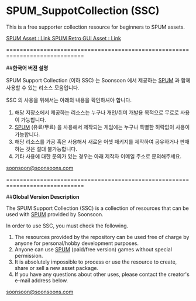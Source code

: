 # SPUM_SuppotCollection (SSC)
This is a free supporter collection resource for beginners to SPUM assets.

[SPUM Asset : Link ](https://assetstore.unity.com/packages/2d/characters/2d-pixel-unit-maker-spum-188715)
[SPUM Retro GUI Asset : Link ](https://assetstore.unity.com/packages/2d/spum-retro-gui-pack-238243)

=============================================================================

##**한국어 버젼 설명**

SPUM Support Collection (이하 SSC) 는 Soonsoon 에서 제공하는 [SPUM](https://assetstore.unity.com/packages/2d/characters/2d-pixel-unit-maker-spum-188715#asset_quality) 과 함께 사용할 수 있는 리소스 모음입니다.

SSC 의 사용을 위해서는 아래의 내용을 확인하셔야 합니다.
1. 해당 저장소에서 제공하는 리소스는 누구나 개인/취미 개발용 목적으로 무료로 사용이 가능합니다.
2.  [SPUM](https://assetstore.unity.com/packages/2d/characters/2d-pixel-unit-maker-spum-188715#asset_quality)  (유료/무료) 을 사용해서 제작되는 게임에는 누구나 특별한 허락없이 사용이 가능합니다.
3. 해당 리소스를 가공 혹은 사용해서 새로운 어셋 패키지를 제작하여 공유하거나 판매하는 것은 절대 불가능합니다.
4. 기타 사용에 대한 문의가 있는 경우는 아래 제작자 이메일 주소로 문의해주세요. 

soonsoon@soonsoons.com

=============================================================================

##**Global Version Description**

The SPUM Support Collection (SSC) is a collection of resources that can be used with  [SPUM](https://assetstore.unity.com/packages/2d/characters/2d-pixel-unit-maker-spum-188715#asset_quality)  provided by Soonsoon.

In order to use SSC, you must check the following.
1. The resources provided by the repository can be used free of charge by anyone for personal/hobby development purposes.
2. Anyone can use  [SPUM](https://assetstore.unity.com/packages/2d/characters/2d-pixel-unit-maker-spum-188715#asset_quality)  (paid/free version) games without special permission.
3. It is absolutely impossible to process or use the resource to create, share or sell a new asset package.
4. If you have any questions about other uses, please contact the creator's e-mail address below.

soonsoon@soonsoons.com
